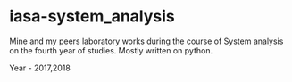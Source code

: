 # iasa-system_analysis
Mine and my peers laboratory works during the course of System analysis on the fourth year of studies.
Mostly written on python.

Year - 2017,2018
